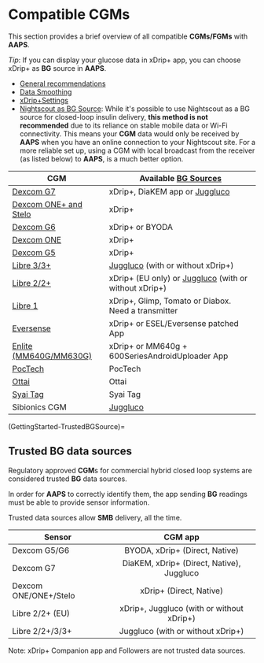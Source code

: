 # Compatible CGMs

This section provides a brief overview of all compatible **CGMs/FGMs** with **AAPS**.

*Tip*: If you can display your glucose data in xDrip+ app, you can choose xDrip+ as **BG** source in **AAPS**.

* [General recommendations](../CompatibleCgms/GeneralCGMRecommendation.md)
* [Data Smoothing](../CompatibleCgms/SmoothingBloodGlucoseData.md)
* [xDrip+Settings](../CompatibleCgms/xDrip.md)
* [Nightscout as BG Source](../CompatibleCgms/CgmNightscoutUpload.md): While it's possible to use Nightscout as a BG source for closed-loop insulin delivery, **this method is not recommended** due to its reliance on stable mobile data or Wi-Fi connectivity. This means your **CGM** data would only be received by **AAPS** when you have an online connection to your Nightscout site. For a more reliable set up, using a CGM with local broadcast from the receiver (as listed below) to **AAPS**, is a much better option.

| CGM                                                    | Available [BG Sources](../SettingUpAaps/ConfigBuilder.md#bg-source) |
| ------------------------------------------------------ | ------------------------------------------------------------ |
| [Dexcom G7](../CompatibleCgms/DexcomG7.md)             | xDrip+, DiaKEM app or [Juggluco](https://www.juggluco.nl/Jugglucohelp/introhelp.html) |
| [Dexcom ONE+ and Stelo](../CompatibleCgms/DexcomG7.md) | xDrip+                                                       |
| [Dexcom G6](../CompatibleCgms/DexcomG6.md)             | xDrip+ or BYODA                                              |
| [Dexcom ONE](../CompatibleCgms/DexcomG6.md)            | xDrip+                                                       |
| [Dexcom G5](../CompatibleCgms/DexcomG5.md)             | xDrip+                                                       |
| [Libre 3/3+](../CompatibleCgms/Libre3.md)              | [Juggluco](https://www.juggluco.nl/Juggluco/libre3/) (with or without xDrip+) |
| [Libre 2/2+](../CompatibleCgms/Libre2.md)              | xDrip+ (EU only) or [Juggluco](https://www.juggluco.nl/Jugglucohelp/introhelp.html) (with or without xDrip+) |
| [Libre 1](../CompatibleCgms/Libre1.md)                 | xDrip+, Glimp, Tomato or Diabox. Need a transmitter          |
| [Eversense](../CompatibleCgms/Eversense.md)            | xDrip+ or ESEL/Eversense patched App                         |
| [Enlite (MM640G/MM630G)](../CompatibleCgms/MM640g.md)  | xDrip+ or MM640g + 600SeriesAndroidUploader App              |
| [PocTech](../CompatibleCgms/PocTech.md)                | PocTech                                                      |
| [Ottai](../CompatibleCgms/OttaiM8.md)                  | Ottai                                                        |
| [Syai Tag](../CompatibleCgms/SyaiTagX1.md)             | Syai Tag                                                     |
| Sibionics CGM                                          | [Juggluco](https://www.juggluco.nl/Jugglucohelp/introhelp.html) |

(GettingStarted-TrustedBGSource)=

## Trusted BG data sources

Regulatory approved **CGM**s for commercial hybrid closed loop systems are considered trusted **BG** data sources.

In order for **AAPS** to correctly identify them, the app sending **BG** readings must be able to provide sensor information.

Trusted data sources allow **SMB** delivery, all the time.

| Sensor                |                  CGM app                  |
| --------------------- | :---------------------------------------: |
| Dexcom G5/G6          |      BYODA, xDrip+ (Direct, Native)       |
| Dexcom G7             | DiaKEM, xDrip+ (Direct, Native), Juggluco |
| Dexcom ONE/ONE+/Stelo |          xDrip+ (Direct, Native)          |
| Libre 2/2+ (EU)       | xDrip+, Juggluco (with or without xDrip+) |
| Libre 2/2+/3/3+       |     Juggluco (with or without xDrip+)     |

Note: xDrip+ Companion app and Followers are not trusted data sources.
